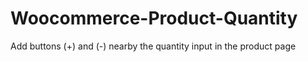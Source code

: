 # Woocommerce-Product-Quantity
Add buttons (+) and (-) nearby the quantity input in the product page
